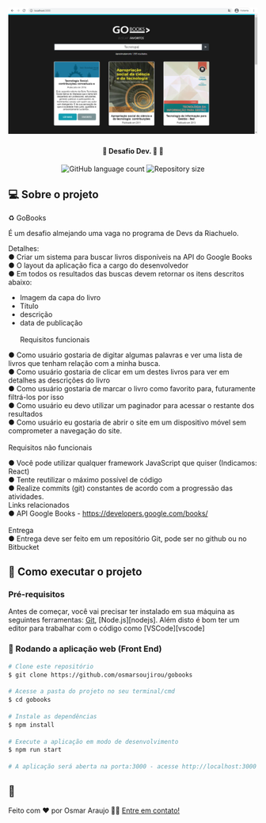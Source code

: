 <h1 align="center">
    <img alt="GoBooks" title="#GoBooks" src="./imgs/print_01.png" />
</h1>

<h4 align="center"> 
	🚧 Desafio Dev. 🚀 🚧
</h4> 

<p align="center">
  <img alt="GitHub language count" src="https://img.shields.io/github/languages/count/osmarsoujirou/gobooks?color=%2304D361">
  <img alt="Repository size" src="https://img.shields.io/github/repo-size/osmarsoujirou/gobooks">

</p>

## 💻 Sobre o projeto

♻️ GoBooks

É um desafio almejando uma vaga no programa de Devs da Riachuelo.

Detalhes:
</br>
●	Criar um sistema para buscar livros disponíveis na API do Google Books
</br>
●	O layout da aplicação fica a cargo do desenvolvedor
</br>
●	Em todos os resultados das buscas devem retornar os itens descritos abaixo:
</br>
-	Imagem da capa do livro
-	Título 
-	descrição
-	data de publicação
</br></br>
Requisitos funcionais

●	Como usuário gostaria de digitar algumas palavras e ver uma lista de livros que tenham relação com a minha busca.
</br>
●	Como usuário gostaria de clicar em um destes livros para ver em detalhes as descrições do livro
</br>
●	Como usuário gostaria de marcar o livro como favorito para, futuramente filtrá-los por isso
</br>
●	Como usuário eu devo utilizar um paginador para acessar o restante dos resultados
</br>
●	Como usuário eu gostaria de abrir o site em um dispositivo móvel sem comprometer a navegação do site.
</br>
</br>
Requisitos não funcionais

●	Você pode utilizar qualquer framework JavaScript que quiser (Indicamos: React)
</br>
●	Tente reutilizar o máximo possível de código
</br>
●	Realize commits (git) constantes de acordo com a progressão das atividades.
</br>
Links relacionados
</br>
●	API Google Books - https://developers.google.com/books/
</br>
</br>
Entrega
</br>
●	Entrega deve ser feito em um repositório Git, pode ser no github ou no Bitbucket
</br>


## 🚀 Como executar o projeto

### Pré-requisitos

Antes de começar, você vai precisar ter instalado em sua máquina as seguintes ferramentas:
[Git](https://git-scm.com), [Node.js][nodejs]. 
Além disto é bom ter um editor para trabalhar com o código como [VSCode][vscode]

### 🧭 Rodando a aplicação web (Front End)

```bash 
# Clone este repositório
$ git clone https://github.com/osmarsoujirou/gobooks

# Acesse a pasta do projeto no seu terminal/cmd
$ cd gobooks

# Instale as dependências
$ npm install

# Execute a aplicação em modo de desenvolvimento
$ npm run start

# A aplicação será aberta na porta:3000 - acesse http://localhost:3000

```

## 📝

Feito com ❤️ por Osmar Araujo 👋🏽 [Entre em contato!](https://www.linkedin.com/in/osmar-borges-98793515a/)


